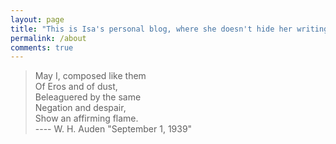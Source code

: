 ```yaml
---
layout: page
title: "This is Isa's personal blog, where she doesn't hide her writings, photography, artwork, and music."
permalink: /about
comments: true
---
```


<div class="row justify-content-between">
<div class="col-md-8 pr-5">
 
<blockquote>
May I, composed like them<br>
Of Eros and of dust,<br>
Beleaguered by the same<br>
Negation and despair,<br>
Show an affirming flame.<br>
---- W. H. Auden "September 1, 1939"
</blockquote>

</div>


